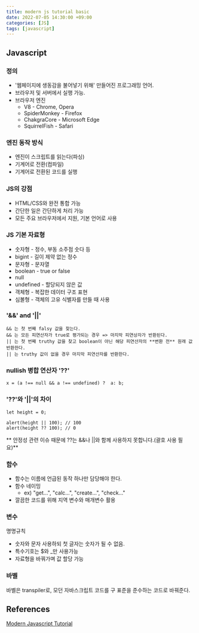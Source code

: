 ```yaml
---
title: modern js tutorial basic
date: 2022-07-05 14:30:00 +09:00
categories: [JS]
tags: [javascript]
---
```


## Javascript
### 정의
- '웹페이지에 생동감을 불어넣기 위해' 만들어진 프로그래밍 언어.
- 브라우저 및 서버에서 실행 가능.
- 브라우저 엔진
	- V8 - Chrome, Opera
	- SpiderMonkey - Firefox
	- ChakgraCore - Microsoft Edge
	- SquirrelFish - Safari

### 엔진 동작 방식
- 엔진이 스크립트를 읽는다(파싱)
- 기계어로 전환(컴파일)
- 기계어로 전환된 코드를 실행

### JS의 강점
- HTML/CSS와 완전 통합 가능
- 간단한 일은 간단하게 처리 가능
- 모든 주요 브라우저에서 지원, 기본 언어로 사용

### JS 기본 자료형
- 숫자형 - 정수, 부동 소주점 숫다 등
- bigint - 길이 제약 없는 정수
- 문자형 - 문자열
- boolean - true or false
- null
- undefined - 할당되지 않은 값
- 객체형 - 복잡한 데이터 구조 표현
- 심볼형 - 객체의 고유 식별자를 만들 때 사용

### '&&' and '||'
`````&& 는 첫 번째 falsy 값을 찾는다.`````   
`````&& 는 모든 피연산자가 true로 평가되는 경우 => 마지막 피연상자가 반환된다.`````   
`````|| 는 첫 번째 truthy 값을 찾고 boolean이 아닌 해당 피연산자의 **변환 전** 원래 값 반환한다.`````   
`````|| 는 truthy 값이 없을 경우 마지막 피연산자를 반환한다.`````   

### nullish 병합 연산자 '??'
`````
x = (a !== null && a !== undefined) ?  a: b;
`````

### '??'와 '||'의 차이
`````
let height = 0;

alert(height || 100); // 100
alert(height ?? 100); // 0
`````
** 안정성 관련 이슈 때문에 ??는 &&나 ||와 함께 사용하지 못합니다.(괄호 사용 필요)**

### 함수
- 함수는 이름에 언급된 동작 하나만 담당해야 한다.
- 함수 네이밍
  - ex) "get...", "calc...", "create...", "check..."
- 깔끔한 코드를 위해 지역 변수와 매개변수 활용

### 변수
명명규칙   
- 숫자와 문자 사용하되 첫 글자는 숫자가 될 수 없음.
- 특수기호는 $와 _만 사용가능
- 자료형을 바꿔가며 값 할당 가능

### 바벨
바벨은 transpiler로, 모던 자바스크립트 코드를 구 표준을 준수하는 코드로 바꿔준다.   

## References
[Modern Javascript Tutorial](https://ko.javascript.info/)   

